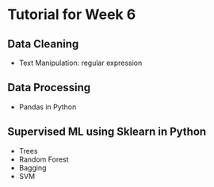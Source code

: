 # Tutorial for Week 6


## Data Cleaning
- Text Manipulation: regular expression

## Data Processing
- Pandas in Python

## Supervised ML using Sklearn in Python
- Trees
- Random Forest
- Bagging
- SVM
